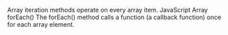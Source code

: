 Array iteration methods operate on every array item.
JavaScript Array forEach()
The forEach() method calls a function (a callback function) once for each array element.